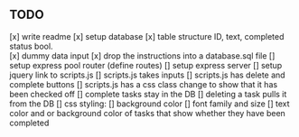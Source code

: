 ## TODO
[x] write readme
[x] setup database
    [x] table structure
        ID, text, completed status bool.  
    [x] dummy data input
    [x] drop the instructions into a database.sql file
[] setup express pool router (define routes)
[] setup express server
[] setup jquery link to scripts.js
[] scripts.js takes inputs
[] scripts.js has delete and complete buttons
[] scripts.js has a css class change to show that it has been checked off
[] complete tasks stay in the DB
[] deleting a task pulls it from the DB
[] css styling:
    [] background color
    [] font family and size
    [] text color and or background color of tasks that show whether they have been completed
